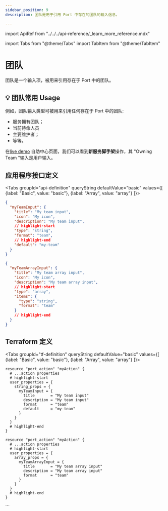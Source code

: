 ```yaml
---
sidebar_position: 9
description: 团队是用于引用 Port 中存在的团队的输入信息。

---
```


import ApiRef from "../../../api-reference/_learn_more_reference.mdx"

import Tabs from "@theme/Tabs"
import TabItem from "@theme/TabItem"

# 团队

团队是一个输入项，被用来引用存在于 Port 中的团队。

## 💡 团队常用 Usage

例如，团队输入类型可被用来引用任何存在于 Port 中的团队: 

* 服务拥有团队；
* 当前待命人员
* 主要维护者；
* 等等。

在[live demo](https://demo.getport.io/self-serve) 自助中心页面，我们可以看到**新服务脚手架**操作，其 "Owning Team "输入是用户输入。

## 应用程序接口定义

<Tabs groupId="api-definition" queryString defaultValue="basic" values={[
{label: "Basic", value: "basic"},
{label: "Array", value: "array"}
]}>

<TabItem value="basic">

```json showLineNumbers
{
  "myTeamInput": {
    "title": "My team input",
    "icon": "My icon",
    "description": "My team input",
    // highlight-start
    "type": "string",
    "format": "team",
    // highlight-end
    "default": "my-team"
  }
}
```

</TabItem>
<TabItem value="array">

```json showLineNumbers
{
  "myTeamArrayInput": {
    "title": "My team array input",
    "icon": "My icon",
    "description": "My team array input",
    // highlight-start
    "type": "array",
    "items": {
      "type": "string",
      "format": "team"
    }
    // highlight-end
  }
}
```

</TabItem>
</Tabs>

<ApiRef />

## Terraform 定义

<Tabs groupId="tf-definition" queryString defaultValue="basic" values={[
{label: "Basic", value: "basic"},
{label: "Array", value: "array"}
]}>

<TabItem value="basic">

```hcl showLineNumbers
resource "port_action" "myAction" {
  # ...action properties
  # highlight-start
  user_properties = {
    string_props = {
      myTeamInput = {
        title       = "My team input"
        description = "My team input"
        format      = "team"
        default     = "my-team"
      }
    }
  }
  # highlight-end
}
```

</TabItem>

<TabItem value="array">

```hcl showLineNumbers
resource "port_action" "myAction" {
  # ...action properties
  # highlight-start
  user_properties = {
    array_props = {
      myTeamArrayInput = {
        title       = "My team array input"
        description = "My team array input"
        format      = "team"
      }
    }
  }
  # highlight-end
}
```

</TabItem>

</Tabs>
```